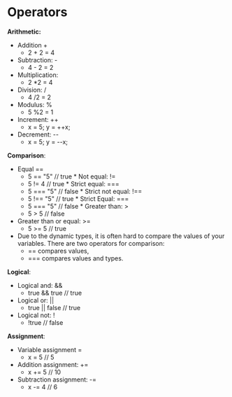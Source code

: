 # Operators

**Arithmetic:**
* Addition +
  * 2 + 2 = 4 
* Subtraction: -
  * 4 - 2 = 2 
* Multiplication: 
  * 2 *2 = 4
* Division: /
  * 4 /2 = 2
* Modulus: %
  * 5 %2 = 1
* Increment: ++
  * x = 5; y = ++x;
* Decrement: --
  * x = 5; y = --x;

**Comparison**: 
* Equal ==
  * 5 == "5" // true * Not equal: !=
  * 5 != 4 // true * Strict equal: ===
  * 5 === "5" // false * Strict not equal: !==
  * 5 !== "5" // true * Strict Equal: ===
  * 5 === "5" // false * Greater than: >
  * 5 > 5 // false
* Greater than or equal: >=
  * 5 >= 5 // true
* Due to the dynamic types, it is often hard to compare the values of your variables. There are two operators for comparison:
  * == compares values,
  * === compares values and types.

**Logical**:
* Logical and: &&
  * true && true // true
* Logical or: ||
  * true || false // true
* Logical not: !
  * !true // false

**Assignment**:
* Variable assignment =
  * x = 5 // 5
* Addition assignment: +=
  * x += 5 // 10
* Subtraction assignment: -=
  * x -= 4 // 6